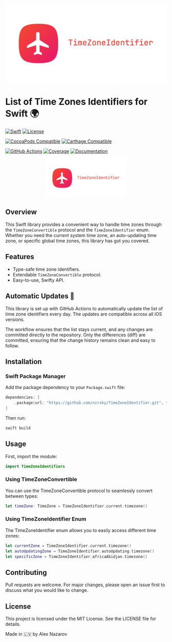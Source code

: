 ![TimeZoneIdentifier](image.png)

# List of Time Zones Identifiers for Swift 🌍

[![Swift](https://img.shields.io/badge/Swift-5.9-brightgreen.svg)](https://swift.org)
[![License](https://img.shields.io/badge/license-MIT-blue.svg)](https://github.com/nzrsky/TimeZoneIdentifier/blob/main/LICENSE)

[![CocoaPods Compatible](https://img.shields.io/cocoapods/v/TimeZoneIdentifier.svg)](https://img.shields.io/cocoapods/v/TimeZoneIdentifier.svg)
[![Carthage Compatible](https://img.shields.io/badge/Carthage-compatible-4BC51D.svg?style=flat)](https://github.com/Carthage/Carthage)

[![GitHub Actions](https://github.com/nzrsky/TimeZoneIdentifier/workflows/Build,%20Lint%20&%20Test/badge.svg)](https://github.com/nzrsky/TimeZoneIdentifier/actions)
[![Coverage](https://codecov.io/gh/nzrsky/TimeZoneIdentifier/branch/main/graph/badge.svg)](https://codecov.io/gh/nzrsky/TimeZoneIdentifier)
[![Documentation](https://raw.githubusercontent.com/nzrsky/TimeZoneIdentifier/gh-pages/badge.svg)](https://nzrsky.github.io/TimeZoneIdentifier)

<div align="center">
  <img src="image.png" alt="" style="display: inline-block;" width="50%">
</div>

## Overview

This Swift library provides a convenient way to handle time zones through the `TimeZoneConvertible` protocol and the `TimeZoneIdentifier` enum. Whether you need the current system time zone, an auto-updating time zone, or specific global time zones, this library has got you covered.

## Features

- Type-safe time zone identifiers.
- Extendable `TimeZoneConvertible` protocol.
- Easy-to-use, Swifty API.

## Automatic Updates 🔄

This library is set up with GitHub Actions to automatically update the list of time zone identifiers every day. The updates are compatible across all iOS versions.

The workflow ensures that the list stays current, and any changes are committed directly to the repository. Only the differences (diff) are committed, ensuring that the change history remains clean and easy to follow.
  
## Installation

### Swift Package Manager

Add the package dependency to your `Package.swift` file:

```swift
dependencies: [
    .package(url: "https://github.com/nzrsky/TimeZoneIdentifier.git", from: "1.0.0")
]
```

Then run:

```bash
swift build
```

## Usage
First, import the module:

```swift
import TimeZoneIdentifiers
```

### Using TimeZoneConvertible
You can use the TimeZoneConvertible protocol to seamlessly convert between types:

```swift
let timeZone: TimeZone = TimeZoneIdentifier.current.timezone()
```

### Using TimeZoneIdentifier Enum
The TimeZoneIdentifier enum allows you to easily access different time zones:

```swift
let currentZone = TimeZoneIdentifier.current.timezone()
let autoUpdatingZone = TimeZoneIdentifier.autoUpdating.timezone()
let specificZone = TimeZoneIdentifier.africaAbidjan.timezone()
```

## Contributing
Pull requests are welcome. For major changes, please open an issue first to discuss what you would like to change.

## License
This project is licensed under the MIT License. See the LICENSE file for details.

Made in 🇱🇻 by Alex Nazarov